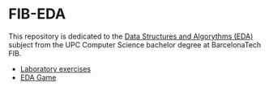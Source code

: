 # FIB-EDA

This repository is dedicated to the [Data Structures and Algorythms (EDA)](https://www.cs.upc.edu/eda-eng/) subject from the UPC Computer Science bachelor degree at BarcelonaTech FIB.

- [Laboratory exercises](https://github.com/Pecmecy/FIB-EDA/tree/main/EDA/Ejercicios)
- [EDA Game](https://github.com/Pecmecy/FIB-EDA/tree/main/Juego_Eda)
